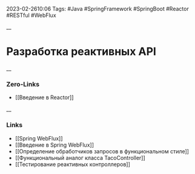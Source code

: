 2023-02-2610:06
Tags: #Java #SpringFramework #SpringBoot #Reactor #RESTful #WebFlux

__
# Разработка реактивных API

__
### Zero-Links
- [[Введение в Reactor]]

__
### Links
- [[Spring WebFlux]]
- [[Введение в Spring WebFlux]]
- [[Определение обработчиков запросов в функциональном стиле]]
- [[Функциональный аналог класса TacoController]]
- [[Тестирование реактивных контроллеров]]
 

